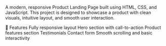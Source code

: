 A modern, responsive Product Landing Page built using HTML, CSS, and JavaScript.
This project is designed to showcase a product with clean visuals, intuitive layout, and smooth user interaction.

🌟 Features
Fully responsive layout
Hero section with call-to-action
Product features section
Testimonials
Contact form
Smooth scrolling and basic interactivity
